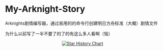# My-Arknight-Story
Arknights剧情编写器，通过易用的的命令行创建明日方舟标准（大概）剧情文件

为什么以前写了一半不要了的了的有这么多人看啊（恼）

<p align="center">
  <a href="https://star-history.com/#yige-yigeren/My-Arknights-Story&Date">
    <img src="https://api.star-history.com/svg?repos=yige-yigeren/My-Arknights-Story&type=Date" alt="Star History Chart">
  </a>
</p>
